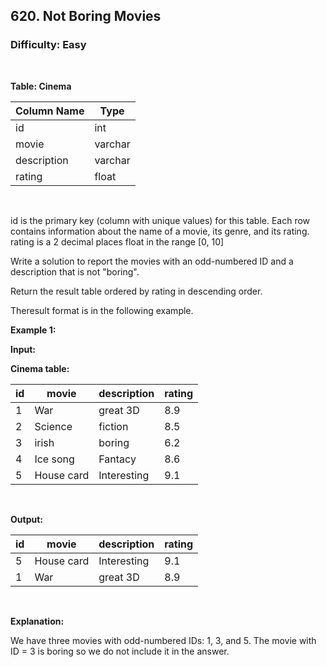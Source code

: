 ## 620. Not Boring Movies
### Difficulty: Easy

<br>



**Table: Cinema**

| Column Name    | Type     |
|----------------|----------|
| id             | int      |
| movie          | varchar  |
| description    | varchar  |
| rating         | float    |
<br>

id is the primary key (column with unique values) for this table.
Each row contains information about the name of a movie, its genre, and its rating.
rating is a 2 decimal places float in the range [0, 10]




Write a solution to report the movies with an odd-numbered ID and a description that is not "boring".

Return the result table ordered by rating in descending order.

Theresult format is in the following example.


**Example 1:**

**Input:** 


**Cinema table:**


| id | movie      | description | rating |
|----|------------|-------------|--------|
| 1  | War        | great 3D    | 8.9    |
| 2  | Science    | fiction     | 8.5    |
| 3  | irish      | boring      | 6.2    |
| 4  | Ice song   | Fantacy     | 8.6    |
| 5  | House card | Interesting | 9.1    |
<br>

**Output:** 


| id | movie      | description | rating |
|----|------------|-------------|--------|
| 5  | House card | Interesting | 9.1    |
| 1  | War        | great 3D    | 8.9    |
<br>

**Explanation:**

 
We have three movies with odd-numbered IDs: 1, 3, and 5. The movie with ID = 3 is boring so we do not include it in the answer.

